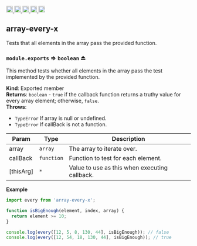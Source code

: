 <a href="https://travis-ci.org/Xotic750/array-every-x"
  title="Travis status">
<img
  src="https://travis-ci.org/Xotic750/array-every-x.svg?branch=master"
  alt="Travis status" height="18">
</a>
<a href="https://david-dm.org/Xotic750/array-every-x"
  title="Dependency status">
<img src="https://david-dm.org/Xotic750/array-every-x/status.svg"
  alt="Dependency status" height="18"/>
</a>
<a
  href="https://david-dm.org/Xotic750/array-every-x?type=dev"
  title="devDependency status">
<img src="https://david-dm.org/Xotic750/array-every-x/dev-status.svg"
  alt="devDependency status" height="18"/>
</a>
<a href="https://badge.fury.io/js/array-every-x"
  title="npm version">
<img src="https://badge.fury.io/js/array-every-x.svg"
  alt="npm version" height="18">
</a>
<a href="https://www.jsdelivr.com/package/npm/array-every-x"
  title="jsDelivr hits">
<img src="https://data.jsdelivr.com/v1/package/npm/array-every-x/badge?style=rounded"
  alt="jsDelivr hits" height="18">
</a>

<a name="module_array-every-x"></a>

## array-every-x

Tests that all elements in the array pass the provided function.

<a name="exp_module_array-every-x--module.exports"></a>

### `module.exports` ⇒ <code>boolean</code> ⏏

This method tests whether all elements in the array pass the test implemented
by the provided function.

**Kind**: Exported member  
**Returns**: <code>boolean</code> - `true` if the callback function returns a truthy value for
every array element; otherwise, `false`.  
**Throws**:

- <code>TypeError</code> If array is null or undefined.
- <code>TypeError</code> If callBack is not a function.

| Param     | Type                  | Description                                   |
| --------- | --------------------- | --------------------------------------------- |
| array     | <code>array</code>    | The array to iterate over.                    |
| callBack  | <code>function</code> | Function to test for each element.            |
| [thisArg] | <code>\*</code>       | Value to use as this when executing callback. |

**Example**

```js
import every from 'array-every-x';

function isBigEnough(element, index, array) {
  return element >= 10;
}

console.log(every([12, 5, 8, 130, 44], isBigEnough)); // false
console.log(every([12, 54, 18, 130, 44], isBigEnough)); // true
```

